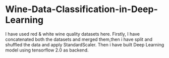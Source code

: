 # Wine-Data-Classification-in-Deep-Learning
I have used red & white wine quality datasets here. Firstly, I have concatenated both the datasets and merged them,then i have split and shuffled the data and apply StandardScaler. Then i have built Deep Learning model using tensorflow 2.0 as backend.
